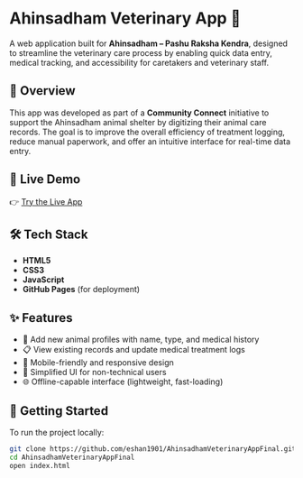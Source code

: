 # Ahinsadham Veterinary App 🐾

A web application built for **Ahinsadham – Pashu Raksha Kendra**, designed to streamline the veterinary care process by enabling quick data entry, medical tracking, and accessibility for caretakers and veterinary staff.

## 🌟 Overview

This app was developed as part of a **Community Connect** initiative to support the Ahinsadham animal shelter by digitizing their animal care records. The goal is to improve the overall efficiency of treatment logging, reduce manual paperwork, and offer an intuitive interface for real-time data entry.

## 🔗 Live Demo

👉 [Try the Live App](https://eshan1901.github.io/AhinsadhamVeterinaryAppFinal/)

## 🛠️ Tech Stack

- **HTML5**
- **CSS3**
- **JavaScript**
- **GitHub Pages** (for deployment)

## ✨ Features

- 🐄 Add new animal profiles with name, type, and medical history  
- 📋 View existing records and update medical treatment logs  
- 📱 Mobile-friendly and responsive design  
- 🧾 Simplified UI for non-technical users  
- 🌐 Offline-capable interface (lightweight, fast-loading)

## 🚀 Getting Started

To run the project locally:

```bash
git clone https://github.com/eshan1901/AhinsadhamVeterinaryAppFinal.git
cd AhinsadhamVeterinaryAppFinal
open index.html
